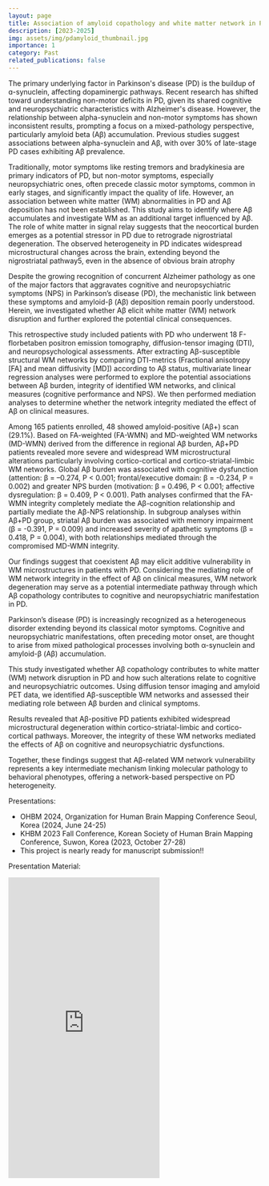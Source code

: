 ```yaml
---
layout: page
title: Association of amyloid copathology and white matter network in Parkinson’ disease
description: [2023-2025]
img: assets/img/pdamyloid_thumbnail.jpg
importance: 1
category: Past
related_publications: false
---
```


The primary underlying factor in Parkinson's disease (PD) is the buildup of ɑ-synuclein, affecting dopaminergic pathways. Recent research has shifted toward understanding non-motor deficits in PD, given its shared cognitive and neuropsychiatric characteristics with Alzheimer's disease. However, the relationship between alpha-synuclein and non-motor symptoms has shown inconsistent results, prompting a focus on a mixed-pathology perspective, particularly amyloid beta (Aβ) accumulation. Previous studies suggest associations between alpha-synuclein and Aβ, with over 30% of late-stage PD cases exhibiting Aβ prevalence.

Traditionally, motor symptoms like resting tremors and bradykinesia are primary indicators of PD, but non-motor symptoms, especially neuropsychiatric ones, often precede classic motor symptoms, common in early stages, and significantly impact the quality of life. However, an association between white matter (WM) abnormalities in PD and Aβ deposition has not been established. This study aims to identify where Aβ accumulates and investigate WM as an additional target influenced by Aβ. The role of white matter in signal relay suggests that the neocortical burden emerges as a potential stressor in PD due to retrograde nigrostriatal degeneration. The observed heterogeneity in PD indicates widespread microstructural changes across the brain, extending beyond the nigrostriatal pathway5, even in the absence of obvious brain atrophy

Despite the growing recognition of concurrent Alzheimer pathology as one of the major factors that aggravates cognitive and neuropsychiatric symptoms (NPS) in
Parkinson’s disease (PD), the mechanistic link between these symptoms and amyloid-β (Aβ) deposition remain poorly understood. Herein, we investigated whether Aβ elicit white matter (WM) network disruption and further explored the potential clinical consequences.

This retrospective study included patients with PD who underwent 18 F-florbetaben positron emission tomography, diffusion-tensor imaging (DTI), and neuropsychological
assessments. After extracting Aβ-susceptible structural WM networks by comparing DTI-metrics (Fractional anisotropy [FA] and mean diffusivity [MD]) according to Aβ status, multivariate linear regression analyses were performed to explore the potential associations between Aβ burden, integrity of identified WM networks, and clinical measures (cognitive performance and NPS). We then performed mediation analyses to determine whether the network integrity mediated the effect of Aβ on clinical measures.

Among 165 patients enrolled, 48 showed amyloid-positive (Aβ+) scan (29.1%). Based on FA-weighted (FA-WMN) and MD-weighted WM networks (MD-WMN) derived from the difference in regional Aβ burden, Aβ+PD patients revealed more severe and widespread WM microstructural alterations particularly involving cortico-cortical and
cortico-striatal-limbic WM networks. Global Aβ burden was associated with cognitive dysfunction (attention: β = –0.274, P &lt; 0.001; frontal/executive domain: β = -0.234, P = 0.002) and greater NPS burden (motivation: β = 0.496, P &lt; 0.001; affective dysregulation: β = 0.409, P &lt; 0.001). Path analyses confirmed that the FA-WMN integrity completely mediate the Aβ-cognition relationship and partially mediate the Aβ-NPS relationship. In subgroup analyses within Aβ+PD group, striatal Aβ burden was associated with memory impairment (β = -0.391, P = 0.009) and increased severity of apathetic symptoms (β = 0.418, P = 0.004), with both relationships mediated through the compromised MD-WMN integrity.

Our findings suggest that coexistent Aβ may elicit additive vulnerability in WM microstructures in patients with PD. Considering the mediating role of WM network
integrity in the effect of Aβ on clinical measures, WM network degeneration may serve as a potential intermediate pathway through which Aβ copathology contributes to cognitive and neuropsychiatric manifestation in PD.


Parkinson’s disease (PD) is increasingly recognized as a heterogeneous disorder extending beyond its classical motor symptoms. Cognitive and neuropsychiatric manifestations, often preceding motor onset, are thought to arise from mixed pathological processes involving both α-synuclein and amyloid-β (Aβ) accumulation.

This study investigated whether Aβ copathology contributes to white matter (WM) network disruption in PD and how such alterations relate to cognitive and neuropsychiatric outcomes. Using diffusion tensor imaging and amyloid PET data, we identified Aβ-susceptible WM networks and assessed their mediating role between Aβ burden and clinical symptoms.

Results revealed that Aβ-positive PD patients exhibited widespread microstructural degeneration within cortico-striatal-limbic and cortico-cortical pathways. Moreover, the integrity of these WM networks mediated the effects of Aβ on cognitive and neuropsychiatric dysfunctions.

Together, these findings suggest that Aβ-related WM network vulnerability represents a key intermediate mechanism linking molecular pathology to behavioral phenotypes, offering a network-based perspective on PD heterogeneity.

Presentations:
- OHBM 2024, Organization for Human Brain Mapping Conference Seoul, Korea (2024, June 24-25)
- KHBM 2023 Fall Conference, Korean Society of Human Brain Mapping Conference, Suwon, Korea (2023, October 27-28)
- This project is nearly ready for manuscript submission!!

Presentation Material:
<div style="position:relative; padding-top: 0;">
  <iframe
    src="https://drive.google.com/file/d/1mC-sypo8Izg4z9bcr12q0XrndXSnHlMr/preview"
    width="60%"
    height="600"
    allow="autoplay"
    style="border:0;">
  </iframe>
</div>
